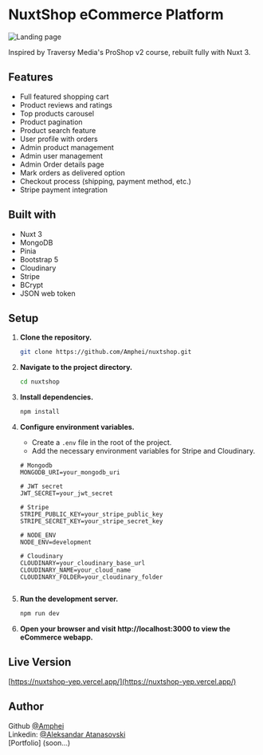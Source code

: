 # NuxtShop eCommerce Platform

![Landing page](https://res.cloudinary.com/dkofkuquf/image/upload/v1705788590/nuxtshop/a06r0otgt0uj3liz1tjn.png)

Inspired by Traversy Media's ProShop v2 course, rebuilt fully with Nuxt 3.

## Features

- Full featured shopping cart
- Product reviews and ratings
- Top products carousel
- Product pagination
- Product search feature
- User profile with orders
- Admin product management
- Admin user management
- Admin Order details page
- Mark orders as delivered option
- Checkout process (shipping, payment method, etc.)
- Stripe payment integration

## Built with

- Nuxt 3
- MongoDB
- Pinia
- Bootstrap 5
- Cloudinary
- Stripe
- BCrypt
- JSON web token

## Setup

1. **Clone the repository.**

   ```bash
   git clone https://github.com/Amphei/nuxtshop.git

   ```

2. **Navigate to the project directory.**

   ```bash
   cd nuxtshop

   ```

3. **Install dependencies.**

   ```bash
   npm install

   ```

4. **Configure environment variables.**

   - Create a `.env` file in the root of the project.
   - Add the necessary environment variables for Stripe and Cloudinary.

   ```env
   # Mongodb
   MONGODB_URI=your_mongodb_uri

   # JWT secret
   JWT_SECRET=your_jwt_secret

   # Stripe
   STRIPE_PUBLIC_KEY=your_stripe_public_key
   STRIPE_SECRET_KEY=your_stripe_secret_key

   # NODE_ENV
   NODE_ENV=development

   # Cloudinary
   CLOUDINARY=your_cloudinary_base_url
   CLOUDINARY_NAME=your_cloud_name
   CLOUDINARY_FOLDER=your_cloudinary_folder


   ```

5. **Run the development server.**

   ```bash
   npm run dev

   ```

6. **Open your browser and visit http://localhost:3000 to view the eCommerce
   webapp.**

## Live Version

[https://nuxtshop-yep.vercel.app/](https://nuxtshop-yep.vercel.app/)

## Author

Github [@Amphei](https://github.com/Amphei) <br> Linkedin:
[@Aleksandar Atanasovski](https://www.linkedin.com/in/aleksandar-atanasovski-16b123263/)
<br> [Portfolio] (soon...)
